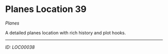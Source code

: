# Planes Location 39

*Planes*

A detailed planes location with rich history and plot hooks.

---
*ID: LOC00038*